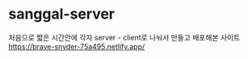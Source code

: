 # sanggal-server

처음으로 짧은 시간안에 각자 server - client로 나눠서 만들고 배포해본 사이트
https://brave-snyder-75a495.netlify.app/
